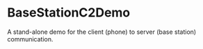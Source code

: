 # BaseStationC2Demo
A stand-alone demo for the client (phone) to server (base station) communication.
